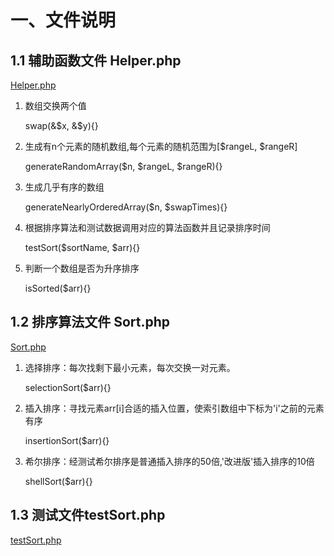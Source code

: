 一、文件说明
=============

## 1.1 辅助函数文件 Helper.php 
[Helper.php ](https://github.com/tcyfree/Data-Structures-and-Algorithms/blob/master/Helper.php)


1. 数组交换两个值

    swap(&$x, &$y){}  
    
2. 生成有n个元素的随机数组,每个元素的随机范围为[$rangeL, $rangeR]

    generateRandomArray($n, $rangeL, $rangeR){} 
    
3. 生成几乎有序的数组

    generateNearlyOrderedArray($n, $swapTimes){} 
    
4. 根据排序算法和测试数据调用对应的算法函数并且记录排序时间

    testSort($sortName, $arr){} 
    
5. 判断一个数组是否为升序排序

    isSorted($arr){} 
    
    
## 1.2 排序算法文件 Sort.php    
[Sort.php](https://github.com/tcyfree/Data-Structures-and-Algorithms/blob/master/Sort.php)

1. 选择排序：每次找剩下最小元素，每次交换一对元素。

    selectionSort($arr){} 
    
2. 插入排序：寻找元素arr[i]合适的插入位置，使索引数组中下标为'i'之前的元素有序

    insertionSort($arr){}    

3. 希尔排序：经测试希尔排序是普通插入排序的50倍,'改进版'插入排序的10倍  

    shellSort($arr){}  

## 1.3 测试文件testSort.php
[testSort.php](https://github.com/tcyfree/Data-Structures-and-Algorithms/blob/master/testSort.php)

    
    